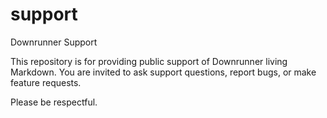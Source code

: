 # support
Downrunner Support

This repository is for providing public support of Downrunner living Markdown. You are invited to ask support questions, report bugs, or make feature requests.

Please be respectful.
